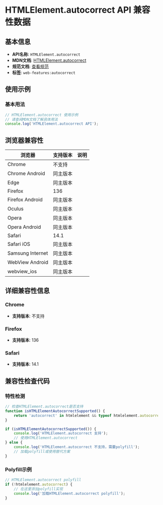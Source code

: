 # HTMLElement.autocorrect API 兼容性数据

## 基本信息

- **API名称**: `HTMLElement.autocorrect`
- **MDN文档**: [HTMLElement.autocorrect](https://developer.mozilla.org/docs/Web/API/HTMLElement/autocorrect)
- **规范文档**: [查看规范](https://html.spec.whatwg.org/multipage/interaction.html#dom-autocorrect)
- **标签**: `web-features:autocorrect`

## 使用示例

### 基本用法

```javascript
// HTMLElement.autocorrect 使用示例
// 请查阅MDN文档了解具体用法
console.log('HTMLElement.autocorrect API');
```

## 浏览器兼容性

| 浏览器 | 支持版本 | 说明 |
|--------|----------|------|
| Chrome | 不支持 |  |
| Chrome Android | 同主版本 |  |
| Edge | 同主版本 |  |
| Firefox | 136 |  |
| Firefox Android | 同主版本 |  |
| Oculus | 同主版本 |  |
| Opera | 同主版本 |  |
| Opera Android | 同主版本 |  |
| Safari | 14.1 |  |
| Safari iOS | 同主版本 |  |
| Samsung Internet | 同主版本 |  |
| WebView Android | 同主版本 |  |
| webview_ios | 同主版本 |  |

## 详细兼容性信息

### Chrome

- **支持版本**: 不支持

### Firefox

- **支持版本**: 136

### Safari

- **支持版本**: 14.1

## 兼容性检查代码

### 特性检测

```javascript
// 检查HTMLElement.autocorrect是否支持
function isHTMLElementAutocorrectSupported() {
    return 'autocorrect' in htmlelement && typeof htmlelement.autocorrect === 'function';
}

if (isHTMLElementAutocorrectSupported()) {
    console.log('HTMLElement.autocorrect 支持');
    // 使用HTMLElement.autocorrect
} else {
    console.log('HTMLElement.autocorrect 不支持，需要polyfill');
    // 加载polyfill或使用替代方案
}
```

### Polyfill示例

```javascript
// HTMLElement.autocorrect polyfill
if (!htmlelement.autocorrect) {
    // 在这里添加polyfill实现
    console.log('加载HTMLElement.autocorrect polyfill');
}
```

